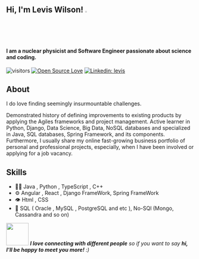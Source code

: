 <h2> 
 Hi, I'm Levis Wilson!  <img src="https://media.giphy.com/media/hvRJCLFzcasrR4ia7z/giphy.gif" width="2%">
</h2>
<h4> I am a nuclear physicist and Software Engineer passionate about science and coding. </h4>

![visitors](https://visitor-badge.laobi.icu/badge?page_id=leviwilsonestevez.leviwilsonestevez)
[![Open Source Love](https://badges.frapsoft.com/os/v1/open-source.svg?v=102)](https://github.com/ellerbrock/open-source-badge/)
[![Linkedin: levis](https://img.shields.io/badge/-levis-blue?style=flat-square&logo=Linkedin&logoColor=white&link=www.linkedin.com/in/levis-wilson-estévez)](www.linkedin.com/in/levis-wilson-estévez)

## About
I do love finding seemingly insurmountable challenges.

Demonstrated history of defining improvements to existing products by applying the Agiles frameworks and project management. Active learner in Python, Django, Data Science, Big Data, NoSQL databases and specialized in Java, SQL databases, Spring Framework, and its components. Furthermore, I usually share my online fast-growing business portfolio of personal and professional projects, especially, when I have been involved or applying for a job vacancy. 


## Skills
- 👨‍💻 Java , Python , TypeScript , C++
- ⚙️ Angular , React , Django FrameWork, Spring FrameWork
- 👁️ Html ,  CSS 
- 💽 SQL ( Oracle , MySQL , PostgreSQL and etc ), No-SQl (Mongo, Cassandra   and so on) 




<img src="https://media.giphy.com/media/LnQjpWaON8nhr21vNW/giphy.gif" width="60"> <em><b>I love connecting with different people</b> so if you want to say <b>hi, I'll be happy to meet you more!</b> :)</em>


